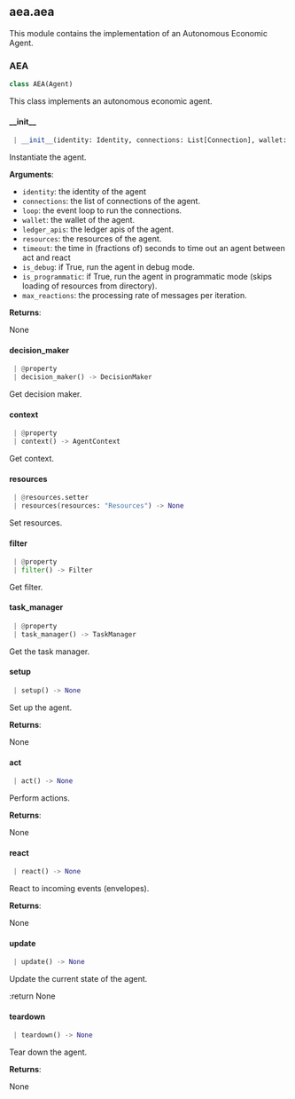 <a name=".aea.aea"></a>
## aea.aea

This module contains the implementation of an Autonomous Economic Agent.

<a name=".aea.aea.AEA"></a>
### AEA

```python
class AEA(Agent)
```

This class implements an autonomous economic agent.

<a name=".aea.aea.AEA.__init__"></a>
#### \_\_init\_\_

```python
 | __init__(identity: Identity, connections: List[Connection], wallet: Wallet, ledger_apis: LedgerApis, resources: Resources, loop: Optional[AbstractEventLoop] = None, timeout: float = 0.0, is_debug: bool = False, is_programmatic: bool = True, max_reactions: int = 20) -> None
```

Instantiate the agent.

**Arguments**:

- `identity`: the identity of the agent
- `connections`: the list of connections of the agent.
- `loop`: the event loop to run the connections.
- `wallet`: the wallet of the agent.
- `ledger_apis`: the ledger apis of the agent.
- `resources`: the resources of the agent.
- `timeout`: the time in (fractions of) seconds to time out an agent between act and react
- `is_debug`: if True, run the agent in debug mode.
- `is_programmatic`: if True, run the agent in programmatic mode (skips loading of resources from directory).
- `max_reactions`: the processing rate of messages per iteration.

**Returns**:

None

<a name=".aea.aea.AEA.decision_maker"></a>
#### decision\_maker

```python
 | @property
 | decision_maker() -> DecisionMaker
```

Get decision maker.

<a name=".aea.aea.AEA.context"></a>
#### context

```python
 | @property
 | context() -> AgentContext
```

Get context.

<a name=".aea.aea.AEA.resources"></a>
#### resources

```python
 | @resources.setter
 | resources(resources: "Resources") -> None
```

Set resources.

<a name=".aea.aea.AEA.filter"></a>
#### filter

```python
 | @property
 | filter() -> Filter
```

Get filter.

<a name=".aea.aea.AEA.task_manager"></a>
#### task\_manager

```python
 | @property
 | task_manager() -> TaskManager
```

Get the task manager.

<a name=".aea.aea.AEA.setup"></a>
#### setup

```python
 | setup() -> None
```

Set up the agent.

**Returns**:

None

<a name=".aea.aea.AEA.act"></a>
#### act

```python
 | act() -> None
```

Perform actions.

**Returns**:

None

<a name=".aea.aea.AEA.react"></a>
#### react

```python
 | react() -> None
```

React to incoming events (envelopes).

**Returns**:

None

<a name=".aea.aea.AEA.update"></a>
#### update

```python
 | update() -> None
```

Update the current state of the agent.

:return None

<a name=".aea.aea.AEA.teardown"></a>
#### teardown

```python
 | teardown() -> None
```

Tear down the agent.

**Returns**:

None

